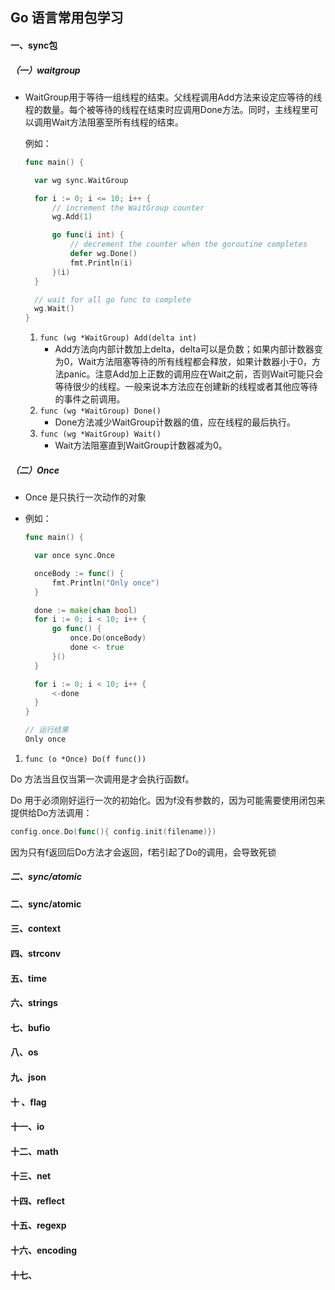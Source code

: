 ## Go 语言常用包学习

#### 一、sync包

##### （一）waitgroup

- WaitGroup用于等待一组线程的结束。父线程调用Add方法来设定应等待的线程的数量。每个被等待的线程在结束时应调用Done方法。同时，主线程里可以调用Wait方法阻塞至所有线程的结束。

  例如：

  ```go
  func main() {
  
  	var wg sync.WaitGroup
  
  	for i := 0; i <= 10; i++ {
  		// increment the WaitGroup counter
  		wg.Add(1)
  
  		go func(i int) {
  			// decrement the counter when the goroutine completes
  			defer wg.Done()
  			fmt.Println(i)
  		}(i)
  	}
  
  	// wait for all go func to complete
  	wg.Wait()
  }
  ```

  1. `func (wg *WaitGroup) Add(delta int)` 
     - Add方法向内部计数加上delta，delta可以是负数；如果内部计数器变为0，Wait方法阻塞等待的所有线程都会释放，如果计数器小于0，方法panic。注意Add加上正数的调用应在Wait之前，否则Wait可能只会等待很少的线程。一般来说本方法应在创建新的线程或者其他应等待的事件之前调用。
  2. `func (wg *WaitGroup) Done()`
     - Done方法减少WaitGroup计数器的值，应在线程的最后执行。
  3. `func (wg *WaitGroup) Wait()` 
     - Wait方法阻塞直到WaitGroup计数器减为0。

##### （二）Once

- Once 是只执行一次动作的对象

- 例如：

  ```go
  func main() {
  
  	var once sync.Once
  
  	onceBody := func() {
  		fmt.Println("Only once")
  	}
  
  	done := make(chan bool)
  	for i := 0; i < 10; i++ {
  		go func() {
  			once.Do(onceBody)
  			done <- true
  		}()
  	}
  
  	for i := 0; i < 10; i++ {
  		<-done
  	}
  }
  
  // 运行结果
  Only once
  ```

1.  `func (o *Once) Do(f func())` 

   Do 方法当且仅当第一次调用是才会执行函数f。

   Do 用于必须刚好运行一次的初始化。因为f没有参数的，因为可能需要使用闭包来提供给Do方法调用：

   ```go
   config.once.Do(func(){ config.init(filename)})
   ```

   因为只有f返回后Do方法才会返回，f若引起了Do的调用，会导致死锁

   

##### 二、sync/atomic



#### 二、sync/atomic

#### 三、context

#### 四、strconv

#### 五、time

#### 六、strings

#### 七、bufio

#### 八、os

#### 九、json

#### 十 、flag

#### 十一、io

#### 十二、math

#### 十三、net

#### 十四、reflect

#### 十五、regexp

#### 十六、encoding

#### 十七、

